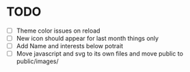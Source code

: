 # TODO
- [ ] Theme color issues on reload
- [ ] New icon should appear for last month things only
- [ ] Add Name and interests below potrait
- [ ] Move javascript and svg to its own files and move public to public/images/